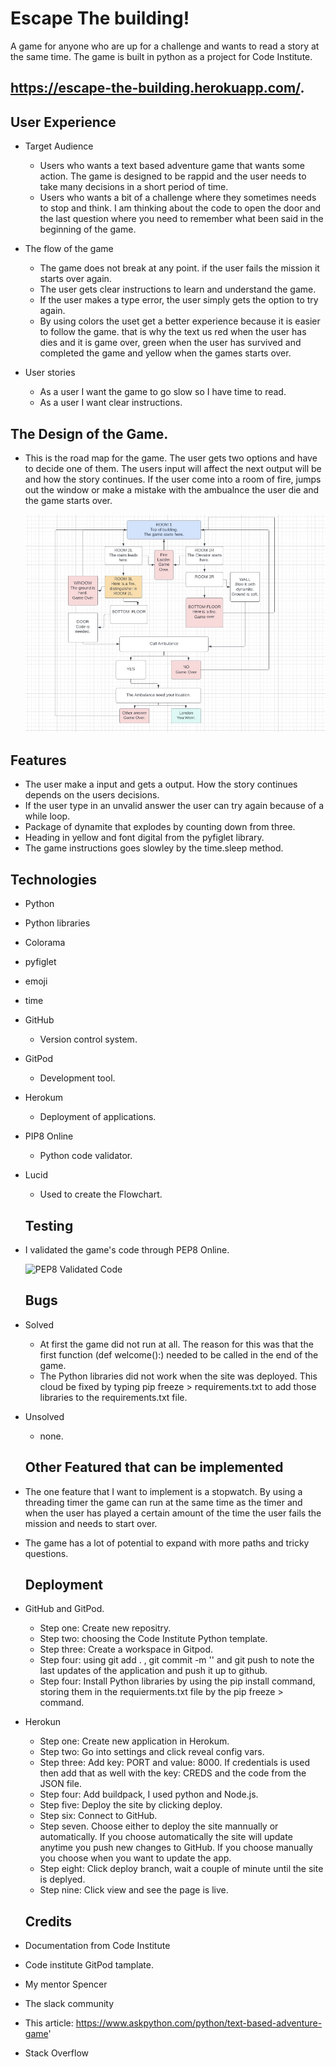 # Escape The building!
A game for anyone who are up for a challenge and wants to read a story at the same time. The game is built in python as a project for Code Institute. 
## https://escape-the-building.herokuapp.com/.

## User Experience

 - Target Audience 

   - Users who wants a text based adventure game that wants some action. The game is designed to be rappid and the user needs to take many decisions in a short period of time.
   - Users who wants a bit of a challenge where they sometimes needs to stop and think. I am thinking about the code to open the door and the last question where you need to remember what been said in the beginning of the game.

 - The flow of the game
   
   - The game does not break at any point. if the user fails the mission it starts over again.
   - The user gets clear instructions to learn and understand the game.
   - If the user makes a type error, the user simply gets the option to try again.
   - By using colors the uset get a better experience because it is easier to follow the game. that is why the text us red when the user has dies and it is game over, green when the user has survived and completed the game and yellow when the games starts over.

- User stories
  - As a user I want the game to go slow so I have time to read.
  - As a user I want clear instructions.

## The Design of the Game.

- This is the road map for the game. The user gets two options and have to decide one of them. The users input will affect the next output will be and how the story continues. If the user come into a room of fire, jumps out the window or make a mistake with the ambualnce the user die and the game starts over.

  ![Road Map](/images/Road%20Map%20for%20Escape%20the%20Building.jpg)

 ## Features
 
 - The user make a input and gets a output. How the story continues depends on the users decisions.
 - If the user type in an unvalid answer the user can try again because of a while loop.
 - Package of dynamite that explodes by counting down from three.
 - Heading in yellow and font digital from the pyfiglet library.
 - The game instructions goes slowley by the time.sleep method.


  ## Technologies

- Python

 - Python libraries
  - Colorama
  - pyfiglet
  - emoji
  - time

- GitHub
  - Version control system.

- GitPod
  - Development tool.

- Herokum
  - Deployment of applications.

- PIP8 Online 
  - Python code validator.

- Lucid
  - Used to create the Flowchart. 

  ## Testing 

- I validated the game's code through PEP8 Online.


   ![PEP8 Validated Code](/images/Sk%C3%A4rmbild%20(125).png)

  ## Bugs 

- Solved
  - At first the game did not run at all. The reason for this was that the first function (def welcome():) needed to be called in the end of the game.
  - The Python libraries did not work when the site was deployed. This cloud be fixed by typing pip freeze > requirements.txt to add those libraries to the requirements.txt file.

- Unsolved
  - none.

  ## Other Featured that can be implemented
   
- The one feature that I want to implement is a stopwatch. By using a threading timer the game can run at the same time as the timer and when the user has played a certain amount of the time the user fails the mission and needs to start over.
- The game has a lot of potential to expand with more paths and tricky questions. 

  ## Deployment 

- GitHub and GitPod.

  - Step one: Create new repositry.
  - Step two: choosing the Code Institute Python template.
  - Step three: Create a workspace in Gitpod.
  - Step four: using git add . , git commit -m '' and git push to note the last updates of the application and push it up to github.
  - Step four: Install Python libraries by using the pip install command, storing them in the requierments.txt file by the pip freeze > command. 

- Herokun

  - Step one: Create new application in Herokum.
  - Step two: Go into settings and click reveal config vars.
  - Step three: Add key: PORT and value: 8000. If credentials is used then add that as well with the key: CREDS and the code from the JSON file.
  - Step four: Add buildpack, I used python and Node.js.
  - Step five: Deploy the site by clicking deploy. 
  - Step six: Connect to GitHub.
  - Step seven. Choose either to deploy the site mannually or automatically. If you choose automatically the site will update anytime you push new changes to GitHub. If you choose manually you choose when you want to update the app.
  - Step eight: Click deploy branch, wait a couple of minute until the site is deplyed.
  - Step nine: Click view and see the page is live.

  ## Credits 
- Documentation from Code Institute
- Code institute GitPod tamplate. 
- My mentor Spencer
- The slack community
- This article: https://www.askpython.com/python/text-based-adventure-game'
- Stack Overflow
